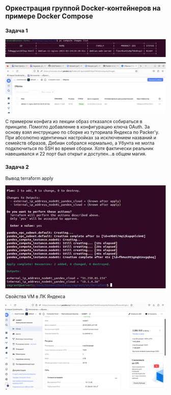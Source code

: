 ## Оркестрация группой Docker-контейнеров на примере Docker Compose

### Задача 1

![img.png](img.png)

![img_1.png](img_1.png)

С примером конфига из лекции образ отказался собираться в принципе. Помогло добавление в конфигурацию ключа OAuth. 
За основу взял инструкцию по сборке из туториала Яндекса по Packer'y. При абсолютно идентичных
настройках за исключением названий и семейств образов, Дебиан собрался нормально, а Убунта не могла подключиться по SSH 
во время сборки. Хотя фактически реальник навешивался и 22 порт был открыт и доступен...в общем магия.

### Задача 2

Вывод terraform apply

![img_2.png](img_2.png)

Свойства VM в ЛК Яндекса

![img_3.png](img_3.png)

